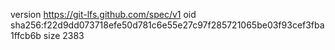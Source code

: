version https://git-lfs.github.com/spec/v1
oid sha256:f22d9dd073718efe50d781c6e55e27c97f285721065be03f93cef3fba1ffcb6b
size 2383
